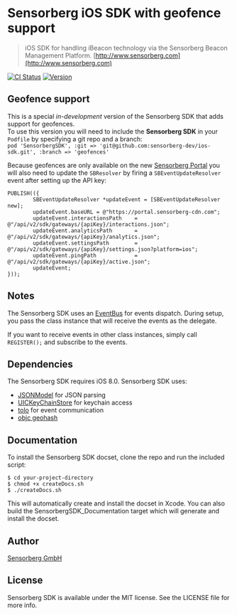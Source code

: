 # Sensorberg iOS SDK with geofence support 



> iOS SDK for handling iBeacon technology via the Sensorberg Beacon Management Platform. [http://www.sensorberg.com](http://www.sensorberg.com)

[![CI Status](https://travis-ci.org/sensorberg-dev/ios-sdk.svg?style=flat)](https://travis-ci.org/sensorberg-dev/ios-sdk)
[![Version](https://img.shields.io/cocoapods/v/Sensorberg.svg?style=flat)](http://cocoapods.org/pods/SensorbergSDK)

## Geofence support

This is a special *in-development* version of the Sensorberg SDK that adds support for geofences.  
To use this version you will need to include the **Sensorberg SDK** in your `Podfile` by specifying a git repo and a branch:  
`pod 'SensorbergSDK', :git => 'git@github.com:sensorberg-dev/ios-sdk.git', :branch => 'geofences'`

Because geofences are only available on the new [Sensorberg Portal](https://portal.sensorberg.com) you will also need to update the `SBResolver` by firing a `SBEventUpdateResolver` event after setting up the API key:   

```
PUBLISH(({  
        SBEventUpdateResolver *updateEvent = [SBEventUpdateResolver new];  
        updateEvent.baseURL = @"https://portal.sensorberg-cdn.com";  
        updateEvent.interactionsPath    = @"/api/v2/sdk/gateways/{apiKey}/interactions.json";  
        updateEvent.analyticsPath       = @"/api/v2/sdk/gateways/{apiKey}/analytics.json";  
        updateEvent.settingsPath        = @"/api/v2/sdk/gateways/{apiKey}/settings.json?platform=ios";  
        updateEvent.pingPath            = @"/api/v2/sdk/gateways/{apiKey}/active.json";  
        updateEvent;  
}));   
```

## Notes

The Sensorberg SDK uses an [EventBus](https://github.com/google/guava/wiki/EventBusExplained) for events dispatch. During setup, you pass the class instance that will receive the events as the delegate.

If you want to receive events in other class instances, simply call `REGISTER();` and subscribe to the events.

## Dependencies

The Sensorberg SDK requires iOS 8.0. Sensorberg SDK uses:

- [JSONModel](https://github.com/icanzilb/JSONModel) for JSON parsing  
- [UICKeyChainStore](https://github.com/kishikawakatsumi/UICKeyChainStore) for keychain access  
- [tolo](https://github.com/genzeb/tolo) for event communication  
- [objc geohash](https://github.com/lyokato/objc-geohash)  

## Documentation

To install the Sensorberg SDK docset, clone the repo and run the included script:  

```
$ cd your-project-directory  
$ chmod +x createDocs.sh  
$ ./createDocs.sh  
```
This will automatically create and install the docset in Xcode.
You can also build the SensorbergSDK_Documentation target which will generate and install the docset.

## Author

[Sensorberg GmbH](https://sensorberg.com)


## License

Sensorberg SDK is available under the MIT license. See the LICENSE file for more info.
